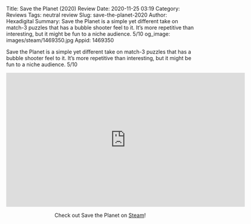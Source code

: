 Title: Save the Planet (2020) Review
Date: 2020-11-25 03:19
Category: Reviews
Tags: neutral review
Slug: save-the-planet-2020
Author: Hexadigital
Summary: Save the Planet is a simple yet different take on match-3 puzzles that has a bubble shooter feel to it. It’s more repetitive than interesting, but it might be fun to a niche audience. 5/10
og_image: images/steam/1469350.jpg
Appid: 1469350

Save the Planet is a simple yet different take on match-3 puzzles that has a bubble shooter feel to it. It’s more repetitive than interesting, but it might be fun to a niche audience. 5/10

<center><iframe src="https://www.youtube.com/embed/F55RM5Cmong?feature=oembed" allow="accelerometer; autoplay; encrypted-media; gyroscope; picture-in-picture" width="640" height="360" frameborder="0"></iframe>

Check out Save the Planet on [Steam](https://store.steampowered.com/app/1469350/?curator_clanid=34633900)!</center>
